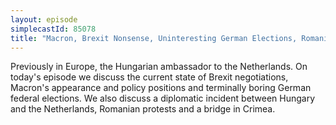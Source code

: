```yaml
---
layout: episode
simplecastId: 85078
title: "Macron, Brexit Nonsense, Uninteresting German Elections, Romanian Protests & Crimean Bridges"
---
```


Previously in Europe, the Hungarian ambassador to the Netherlands. On today's episode we discuss the current state of Brexit negotiations, Macron's appearance and policy positions and terminally boring German federal elections. We also discuss a diplomatic incident between Hungary and the Netherlands,  Romanian protests and a bridge in Crimea.
